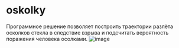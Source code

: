 # oskolky

Программное решение позволяет построить траектории разлёта осколков стекла в следствие взрыва и подсчитать вероятность поражения человека осолками.
![image](https://user-images.githubusercontent.com/64307135/229685112-731ce2a1-0ca0-4788-b3ca-bdb7912031e7.png)

